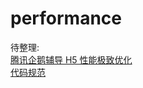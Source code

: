 # performance

待整理:  
[腾讯企鹅辅导 H5 性能极致优化](https://juejin.cn/post/6994383328182796295)  
[代码规范](https://juejin.cn/post/6844903824512008205)